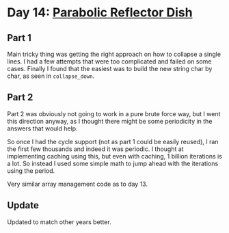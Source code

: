 # Day 14: [Parabolic Reflector Dish](https://adventofcode.com/2023/day/14)

## Part 1

Main tricky thing was getting the right approach on how to collapse a single lines.
I had a few attempts that were too complicated and failed on some cases. Finally I found that the easiest was to build the new string char by char, as seen in `collapse_down`.

## Part 2

Part 2 was obviously not going to work in a pure brute force way, but I went this direction anyway, as I thought there might be some periodicity in the answers that would help.

So once I had the cycle support (not as part 1 could be easily reused), I ran the first few thousands and indeed it was periodic. I thought at implementing caching using this, but even with caching, 1 billion iterations is a lot. So instead I used some simple math to jump ahead with the iterations using the period.

Very similar array management code as to day 13.

## Update

Updated to match other years better.